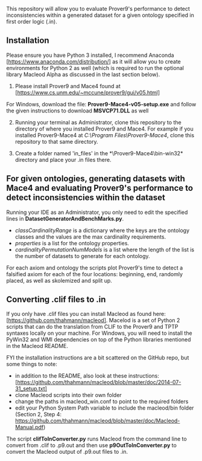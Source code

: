 This repository will allow you to evaluate Prover9's performance to detect inconsistencies within a generated dataset for a given ontology specified in first order logic (.in).


## Installation
Please ensure you have Python 3 installed, I recommend Anaconda [https://www.anaconda.com/distribution/] as it will allow you to create environments for Python 2 as well (which is required to run the optional library Macleod Alpha as discussed in the last section below).

1. Please install Prover9 and Mace4 found at [https://www.cs.unm.edu/~mccune/prover9/gui/v05.html]

For Windows, download the file: **Prover9-Mace4-v05-setup.exe** and follow the given instructions to download **MSVCP71.DLL** as well

2. Running your terminal as Administrator, clone this repository to the directory of where you installed Prover9 and Mace4. For example if you installed Prover9-Mace4 at *C:\Program Files\Prover9-Mace4*, clone this repository to that same directory.

3. Create a folder named 'in_files' in the *\Prover9-Mace4\bin-win32\* directory and place your .in files there.


## For given ontologies, generating datasets with Mace4 and evaluating Prover9's performance to detect inconsistencies within the dataset
Running your IDE as an Administrator, you only need to edit the specified lines in **DatasetGeneratorAndBenchMarks.py**.
- *classCardinalityRange* is a dictionary where the keys are the ontology classes and the values are the max cardinality requirements.
- *properties* is a list for the ontology properties.
- *cardinalityPermutationNumModels* is a list where the length of the list is the number of datasets to generate for each ontology.

For each axiom and ontology the scripts plot Prover9's time to detect a falsified axiom for each of the four locations: beginning, end, randomly placed, as well as skolemized and split up.

## Converting .clif files to .in

If you only have .clif files you can install Macleod as found here: [https://github.com/thahmann/macleod]. Macelod is a set of Python 2 scripts that can do the translation from CLIF to the Prover9 and TPTP syntaxes locally on your machine.
For Windows, you will need to install the PyWin32 and WMI dependencies on top of the Python libraries mentioned in the Macleod README. 

FYI the installation instructions are a bit scattered on the GitHub repo, but some things to note:
- in addition to the README, also look at these instructions: [https://github.com/thahmann/macleod/blob/master/doc/2014-07-31_setup.txt]
- clone Macleod scripts into their own folder
- change the paths in macleod_win.conf to point to the required folders
- edit your Python System Path variable to include the macleod/bin folder (Section 2, Step 4: https://github.com/thahmann/macleod/blob/master/doc/Macleod-Manual.pdf)


The script **clifToInConverter.py** runs Macleod from the command line to convert from .clif to .p9.out and then use **p9OutToInConverter.py** to convert the Macleod output of .p9.out files to .in.
